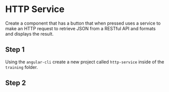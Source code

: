 # HTTP Service

Create a component that has a button that when pressed uses a service to make an HTTP request to retrieve JSON from a RESTful API and formats and displays the result.

## Step 1

Using the `angular-cli` create a new project called `http-service` inside of the `training` folder.

## Step 2